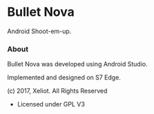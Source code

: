 # Bullet Nova
Android Shoot-em-up.

### About
Bullet Nova was developed using Android Studio.

Implemented and designed on S7 Edge.

(c) 2017, Xeliot. All Rights Reserved
- Licensed under GPL V3
